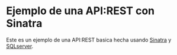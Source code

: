 # Ejemplo de una API:REST con Sinatra

Este es un ejemplo de una API:REST basica hecha usando [Sinatra](http://sinatrarb.com/) y [SQLserver](https://www.microsoft.com/es-es/sql-server/sql-server-downloads).
